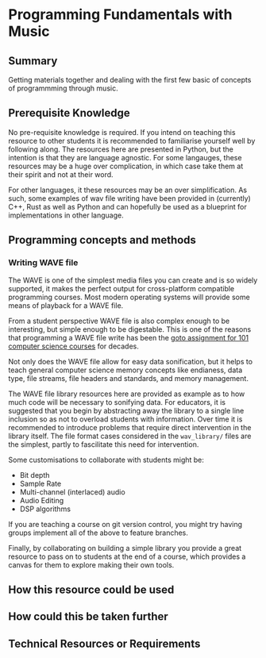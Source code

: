 # Programming Fundamentals with Music

## Summary
Getting materials together and dealing with the first few basic of concepts of programmming through music.

## Prerequisite Knowledge
No pre-requisite knowledge is required. If you intend on teaching this resource to other students it is recommended to familiarise yourself well by following along. The resources here are presented in Python, but the intention is that they are language agnostic. For some langauges, these resources may be a huge over complication, in which case take them at their spirit and not at their word.

For other languages, it these resources may be an over simplification. As such, some examples of wav file writing have been provided in (currently) C++, Rust as well as Python and can hopefully be used as a blueprint for implementations in other language. 

## Programming concepts and methods

### Writing WAVE file

The WAVE is one of the simplest media files you can create and is so widely supported, it makes the perfect output for cross-platform compatible programming courses.  Most modern operating systems will provide some means of playback for a WAVE file.

From a student perspective WAVE file is also complex enough to be interesting, but simple enough to be digestable. This is one of the reasons that programming a WAVE file write has been the [goto assignment for 101 computer science courses](https://ccrma.stanford.edu/courses/422-winter-2014/projects/WaveFormat/) for decades.

Not only does the WAVE file allow for easy data sonification, but it helps to teach general computer science memory concepts like endianess, data type, file streams, file headers and standards, and memory management.

The WAVE file library resources here are provided as example as to how much code will be necessary to sonifying data. For educators, it is suggested that you begin by abstracting away the library to a single line inclusion so as not to overload students with information. Over time it is recommended to introduce problems that require direct intervention in the library itself. The file format cases considered in the `wav_library/` files are the simplest, partly to fascilitate this need for intervention.

Some customisations to collaborate with students might be:

- Bit depth
- Sample Rate
- Multi-channel (interlaced) audio
- Audio Editing
- DSP algorithms

If you are teaching a course on git version control, you might try having groups implement all of the above to feature branches.

Finally, by collaborating on building a simple library you provide a great resource to pass on to students at the end of a course, which provides a canvas for them to explore making their own tools.

## How this resource could be used


## How could this be taken further


## Technical Resources or Requirements
